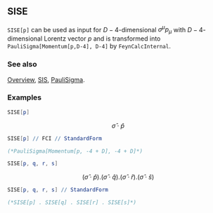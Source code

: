 ## SISE

`SISE[p]` can be used as input for $D-4$-dimensional $\sigma ^{\mu } p_{\mu }$ with $D-4$-dimensional Lorentz vector $p$ and is transformed into `PauliSigma[Momentum[p,D-4], D-4]` by `FeynCalcInternal`.

### See also

[Overview](Extra/FeynCalc.md), [SIS](SIS.md), [PauliSigma](PauliSigma.md).

### Examples

```mathematica
SISE[p]
```

$$\hat{\sigma }\cdot \hat{p}$$

```mathematica
SISE[p] // FCI // StandardForm

(*PauliSigma[Momentum[p, -4 + D], -4 + D]*)
```

```mathematica
SISE[p, q, r, s]
```

$$\left(\hat{\sigma }\cdot \hat{p}\right).\left(\hat{\sigma }\cdot \hat{q}\right).\left(\hat{\sigma }\cdot \hat{r}\right).\left(\hat{\sigma }\cdot \hat{s}\right)$$

```mathematica
SISE[p, q, r, s] // StandardForm

(*SISE[p] . SISE[q] . SISE[r] . SISE[s]*)
```